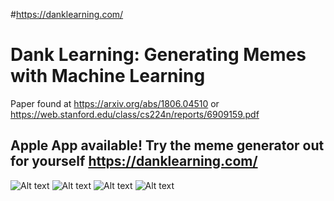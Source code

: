 #https://danklearning.com/
# Dank Learning: Generating Memes with Machine Learning
Paper found at https://arxiv.org/abs/1806.04510 or https://web.stanford.edu/class/cs224n/reports/6909159.pdf
## Apple App available! Try the meme generator out for yourself https://danklearning.com/

![Alt text](Picture1.png?raw=true "Title")
![Alt text](Picture2.png?raw=true "Title")
![Alt text](Picture3.png?raw=true "Title")
![Alt text](Picture4.png?raw=true "Title")
